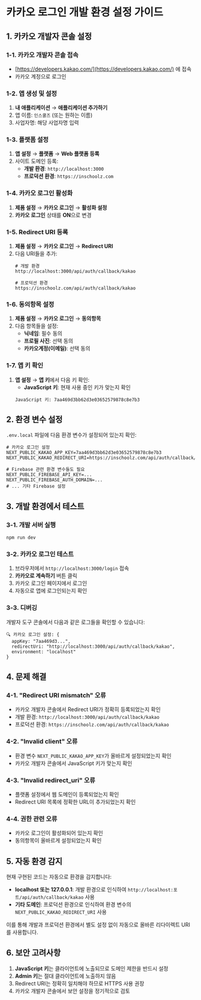 # 카카오 로그인 개발 환경 설정 가이드

## 1. 카카오 개발자 콘솔 설정

### 1-1. 카카오 개발자 콘솔 접속
- [https://developers.kakao.com/](https://developers.kakao.com/) 에 접속
- 카카오 계정으로 로그인

### 1-2. 앱 생성 및 설정
1. **내 애플리케이션** → **애플리케이션 추가하기**
2. 앱 이름: `인스쿨즈` (또는 원하는 이름)
3. 사업자명: 해당 사업자명 입력

### 1-3. 플랫폼 설정
1. **앱 설정** → **플랫폼** → **Web 플랫폼 등록**
2. 사이트 도메인 등록:
   - **개발 환경**: `http://localhost:3000`
   - **프로덕션 환경**: `https://inschoolz.com`

### 1-4. 카카오 로그인 활성화
1. **제품 설정** → **카카오 로그인** → **활성화 설정**
2. **카카오 로그인** 상태를 **ON**으로 변경

### 1-5. Redirect URI 등록
1. **제품 설정** → **카카오 로그인** → **Redirect URI**
2. 다음 URI들을 추가:
   ```
   # 개발 환경
   http://localhost:3000/api/auth/callback/kakao
   
   # 프로덕션 환경
   https://inschoolz.com/api/auth/callback/kakao
   ```

### 1-6. 동의항목 설정
1. **제품 설정** → **카카오 로그인** → **동의항목**
2. 다음 항목들을 설정:
   - **닉네임**: 필수 동의
   - **프로필 사진**: 선택 동의
   - **카카오계정(이메일)**: 선택 동의

### 1-7. 앱 키 확인
1. **앱 설정** → **앱 키**에서 다음 키 확인:
   - **JavaScript 키**: 현재 사용 중인 키가 맞는지 확인
   ```
   JavaScript 키: 7aa469d3bb62d3e03652579878c8e7b3
   ```

## 2. 환경 변수 설정

`.env.local` 파일에 다음 환경 변수가 설정되어 있는지 확인:

```env
# 카카오 로그인 설정
NEXT_PUBLIC_KAKAO_APP_KEY=7aa469d3bb62d3e03652579878c8e7b3
NEXT_PUBLIC_KAKAO_REDIRECT_URI=https://inschoolz.com/api/auth/callback/kakao

# Firebase 관련 환경 변수들도 필요
NEXT_PUBLIC_FIREBASE_API_KEY=...
NEXT_PUBLIC_FIREBASE_AUTH_DOMAIN=...
# ... 기타 Firebase 설정
```

## 3. 개발 환경에서 테스트

### 3-1. 개발 서버 실행
```bash
npm run dev
```

### 3-2. 카카오 로그인 테스트
1. 브라우저에서 `http://localhost:3000/login` 접속
2. **카카오로 계속하기** 버튼 클릭
3. 카카오 로그인 페이지에서 로그인
4. 자동으로 앱에 로그인되는지 확인

### 3-3. 디버깅
개발자 도구 콘솔에서 다음과 같은 로그들을 확인할 수 있습니다:
```
🔍 카카오 로그인 설정: {
  appKey: "7aa469d3...",
  redirectUri: "http://localhost:3000/api/auth/callback/kakao",
  environment: "localhost"
}
```

## 4. 문제 해결

### 4-1. "Redirect URI mismatch" 오류
- 카카오 개발자 콘솔에서 Redirect URI가 정확히 등록되었는지 확인
- 개발 환경: `http://localhost:3000/api/auth/callback/kakao`
- 프로덕션 환경: `https://inschoolz.com/api/auth/callback/kakao`

### 4-2. "Invalid client" 오류
- 환경 변수 `NEXT_PUBLIC_KAKAO_APP_KEY`가 올바르게 설정되었는지 확인
- 카카오 개발자 콘솔에서 JavaScript 키가 맞는지 확인

### 4-3. "Invalid redirect_uri" 오류
- 플랫폼 설정에서 웹 도메인이 등록되었는지 확인
- Redirect URI 목록에 정확한 URL이 추가되었는지 확인

### 4-4. 권한 관련 오류
- 카카오 로그인이 활성화되어 있는지 확인
- 동의항목이 올바르게 설정되었는지 확인

## 5. 자동 환경 감지

현재 구현된 코드는 자동으로 환경을 감지합니다:

- **localhost 또는 127.0.0.1**: 개발 환경으로 인식하여 `http://localhost:포트/api/auth/callback/kakao` 사용
- **기타 도메인**: 프로덕션 환경으로 인식하여 환경 변수의 `NEXT_PUBLIC_KAKAO_REDIRECT_URI` 사용

이를 통해 개발과 프로덕션 환경에서 별도 설정 없이 자동으로 올바른 리다이렉트 URI를 사용합니다.

## 6. 보안 고려사항

1. **JavaScript 키**는 클라이언트에 노출되므로 도메인 제한을 반드시 설정
2. **Admin 키**는 절대 클라이언트에 노출하지 않음
3. Redirect URI는 정확히 일치해야 하므로 HTTPS 사용 권장
4. 카카오 개발자 콘솔에서 보안 설정을 정기적으로 검토
